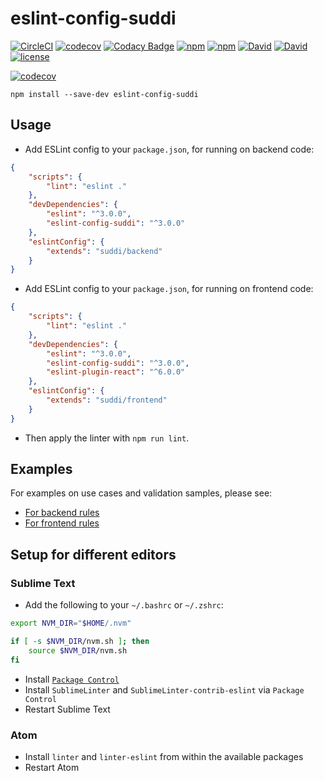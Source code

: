 # eslint-config-suddi

[![CircleCI](https://img.shields.io/circleci/project/suddi/eslint-config-suddi.svg)](https://circleci.com/gh/suddi/eslint-config-suddi)
[![codecov](https://codecov.io/gh/suddi/eslint-config-suddi/branch/master/graph/badge.svg)](https://codecov.io/gh/suddi/eslint-config-suddi)
[![Codacy Badge](https://api.codacy.com/project/badge/Grade/f3cbca070bbd4488b579748680348c28)](https://www.codacy.com/app/suddir/eslint-config-suddi)
[![npm](https://img.shields.io/npm/v/eslint-config-suddi.svg)](https://www.npmjs.com/package/eslint-config-suddi)
[![npm](https://img.shields.io/npm/dt/eslint-config-suddi.svg)](https://www.npmjs.com/package/eslint-config-suddi)
[![David](https://img.shields.io/david/suddi/eslint-config-suddi.svg)](https://david-dm.org/suddi/eslint-config-suddi)
[![David](https://img.shields.io/david/dev/suddi/eslint-config-suddi.svg)](https://david-dm.org/suddi/eslint-config-suddi?type=dev)
[![license](https://img.shields.io/github/license/suddi/eslint-config-suddi.svg)](https://raw.githubusercontent.com/suddi/eslint-config-suddi/master/LICENSE)

[![codecov](https://codecov.io/gh/suddi/eslint-config-suddi/branch/master/graphs/commits.svg)](https://codecov.io/gh/suddi/eslint-config-suddi)

````
npm install --save-dev eslint-config-suddi
````

## Usage

- Add ESLint config to your `package.json`, for running on backend code:

```json
{
	"scripts": {
		"lint": "eslint ."
	},
	"devDependencies": {
		"eslint": "^3.0.0",
		"eslint-config-suddi": "^3.0.0"
	},
	"eslintConfig": {
		"extends": "suddi/backend"
	}
}
```

- Add ESLint config to your `package.json`, for running on frontend code:

```json
{
	"scripts": {
		"lint": "eslint ."
	},
	"devDependencies": {
		"eslint": "^3.0.0",
		"eslint-config-suddi": "^3.0.0",
		"eslint-plugin-react": "^6.0.0"
	},
	"eslintConfig": {
		"extends": "suddi/frontend"
	}
}
```

- Then apply the linter with `npm run lint`.

## Examples

For examples on use cases and validation samples, please see:
* [For backend rules](test/backend/fixtures)
* [For frontend rules](test/frontend/fixtures)

## Setup for different editors

### Sublime Text

- Add the following to your `~/.bashrc` or `~/.zshrc`:

````sh
export NVM_DIR="$HOME/.nvm"

if [ -s $NVM_DIR/nvm.sh ]; then
    source $NVM_DIR/nvm.sh
fi
````

- Install [`Package Control`](https://packagecontrol.io/installation)
- Install `SublimeLinter` and `SublimeLinter-contrib-eslint` via `Package Control`
- Restart Sublime Text

### Atom

- Install `linter` and `linter-eslint` from within the available packages
- Restart Atom

